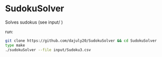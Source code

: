 # SudokuSolver
Solves sudokus (see input/ ) 

run:
```bash
git clone https://github.com/dajuly20/SudokuSolver && cd SudokuSolver
type make
./sudokuSolver --file input/Sudoku3.csv
```
